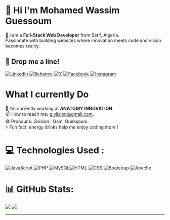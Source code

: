 
# 💫 Hi I'm  Mohamed Wassim Guessoum
🚀  I am a **Full-Stack Web Developer** from Sétif, Algeria. <br> Passionate with building websites where innovation meets code and vision becomes reality.


## 📮 Drop me a line!

[![LinkedIn](https://img.shields.io/badge/LinkedIn-%230077B5.svg?logo=linkedin&logoColor=white)](https://www.linkedin.com/in/wassim-guessoum/)
[![Behance](https://img.shields.io/badge/Behance-1769ff?logo=behance&logoColor=white)](https://www.behance.net/GVIISION)  [![X](https://img.shields.io/badge/X-black.svg?logo=X&logoColor=white)](https://x.com/guessoum_wassim) [![Facebook](https://img.shields.io/badge/Facebook-%231877F2.svg?logo=Facebook&logoColor=white)]([https://facebook.com/gvission](https://www.facebook.com/profile.php?id=61559698802327)) [![Instagram](https://img.shields.io/badge/Instagram-%23E4405F.svg?logo=Instagram&logoColor=white)](https://www.instagram.com/g.visiiion/?hl=fr) 



# What I currently Do
🔭 I’m currently working at **ANATOMY INNOVATION**. <br>
📫 How to reach me: g.viision@gmail.com.<br>
😄 Pronouns: Gvision , Gsm, Guessoum.<br>
⚡ Fun fact: energy drinks help me enjoy coding more
!<br>


# 💻 Technologies Used :
![JavaScript](https://img.shields.io/badge/javascript-%23F7DF1E.svg?style=for-the-badge&logo=javascript&logoColor=black)  ![PHP](https://img.shields.io/badge/php-%23777BB4.svg?style=for-the-badge&logo=php&logoColor=white)   ![MySQL](https://img.shields.io/badge/mysql-4479A1.svg?style=for-the-badge&logo=mysql&logoColor=white)![HTML](https://img.shields.io/badge/html-%2345B8D8.svg?style=for-the-badge&logo=html5&logoColor=white)  ![CSS](https://img.shields.io/badge/css-%231572B6.svg?style=for-the-badge&logo=css3&logoColor=white)
![Bootstrap](https://img.shields.io/badge/bootstrap-%238511FA.svg?style=for-the-badge&logo=bootstrap&logoColor=white) ![Apache](https://img.shields.io/badge/apache-%23D42029.svg?style=for-the-badge&logo=apache&logoColor=white)
 


# 📊 GitHub Stats:
![](https://github-readme-stats.vercel.app/api/top-langs/?username=GSMVISION&theme=dark&hide_border=false&include_all_commits=true&count_private=true&layout=compact) 
![](https://github-readme-stats.vercel.app/api?username=GSMVISION&theme=dark&hide_border=false&include_all_commits=true&count_private=true)




<!-- Proudly created with GPRM ( https://gprm.itsvg.in ) -->
---
